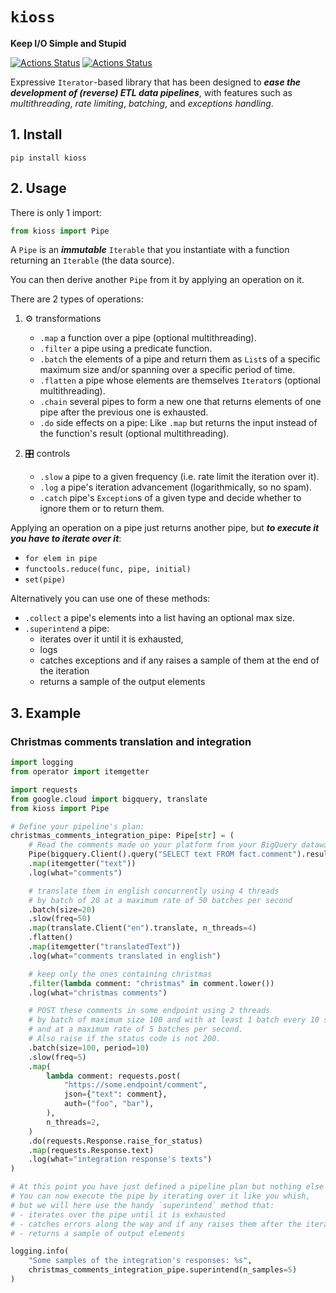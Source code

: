 # `kioss`
**Keep I/O Simple and Stupid**

[![Actions Status](https://github.com/bonnal-enzo/kioss/workflows/test/badge.svg)](https://github.com/bonnal-enzo/kioss/actions) [![Actions Status](https://github.com/bonnal-enzo/kioss/workflows/PyPI/badge.svg)](https://github.com/bonnal-enzo/kioss/actions)

Expressive `Iterator`-based library that has been designed to ***ease the development of (reverse) ETL data pipelines***, with features such as *multithreading*, *rate limiting*, *batching*, and *exceptions handling*.

## 1. Install

`pip install kioss`

## 2. Usage
There is only 1 import:
```python
from kioss import Pipe
```

A `Pipe` is an ***immutable*** `Iterable` that you instantiate with a function returning an `Iterable` (the data source).

You can then derive another `Pipe` from it by applying an operation on it.

There are 2 types of operations:

1. ⚙️ transformations
    - `.map` a function over a pipe (optional multithreading).
    - `.filter` a pipe using a predicate function.
    - `.batch` the elements of a pipe and return them as `List`s of a specific maximum size and/or spanning over a specific period of time.
    - `.flatten` a pipe whose elements are themselves `Iterator`s (optional multithreading).
    - `.chain` several pipes to form a new one that returns elements of one pipe after the previous one is exhausted.
    - `.do` side effects on a pipe: Like `.map` but returns the input instead of the function's result (optional multithreading).

2. 🎛️ controls
    - `.slow` a pipe to a given frequency (i.e. rate limit the iteration over it).
    - `.log` a pipe's iteration advancement (logarithmically, so no spam).
    - `.catch` pipe's `Exception`s of a given type and decide whether to ignore them or to return them.

Applying an operation on a pipe just returns another pipe, but ***to execute it you have to iterate over it***:
- `for elem in pipe`
- `functools.reduce(func, pipe, initial)`
- `set(pipe)`

Alternatively you can use one of these methods:
- `.collect` a pipe's elements into a list having an optional max size.
- `.superintend` a pipe:
    - iterates over it until it is exhausted,
    - logs
    - catches exceptions and if any raises a sample of them at the end of the iteration
    - returns a sample of the output elements


## 3. Example
### Christmas comments translation and integration
```python
import logging
from operator import itemgetter

import requests
from google.cloud import bigquery, translate
from kioss import Pipe

# Define your pipeline's plan:
christmas_comments_integration_pipe: Pipe[str] = (
    # Read the comments made on your platform from your BigQuery datawarehouse
    Pipe(bigquery.Client().query("SELECT text FROM fact.comment").result)
    .map(itemgetter("text"))
    .log(what="comments")

    # translate them in english concurrently using 4 threads
    # by batch of 20 at a maximum rate of 50 batches per second
    .batch(size=20)
    .slow(freq=50)
    .map(translate.Client("en").translate, n_threads=4)
    .flatten()
    .map(itemgetter("translatedText"))
    .log(what="comments translated in english")

    # keep only the ones containing christmas
    .filter(lambda comment: "christmas" in comment.lower())
    .log(what="christmas comments")

    # POST these comments in some endpoint using 2 threads
    # by batch of maximum size 100 and with at least 1 batch every 10 seconds
    # and at a maximum rate of 5 batches per second.
    # Also raise if the status code is not 200.
    .batch(size=100, period=10)
    .slow(freq=5)
    .map(
        lambda comment: requests.post(
            "https://some.endpoint/comment",
            json={"text": comment},
            auth=("foo", "bar"),
        ),
        n_threads=2,
    )
    .do(requests.Response.raise_for_status)
    .map(requests.Response.text)
    .log(what="integration response's texts")
)

# At this point you have just defined a pipeline plan but nothing else happened.
# You can now execute the pipe by iterating over it like you whish,
# but we will here use the handy `superintend` method that:
# - iterates over the pipe until it is exhausted
# - catches errors along the way and if any raises them after the iteration
# - returns a sample of output elements

logging.info(
    "Some samples of the integration's responses: %s",
    christmas_comments_integration_pipe.superintend(n_samples=5)
)
```
